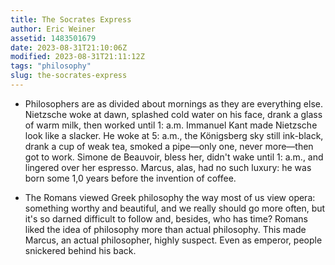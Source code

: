 ```yaml
---
title: The Socrates Express
author: Eric Weiner
assetid: 1483501679
date: 2023-08-31T21:10:06Z
modified: 2023-08-31T21:11:12Z
tags: "philosophy"
slug: the-socrates-express
---
```


*  Philosophers are as divided about mornings as they are everything else. Nietzsche woke at dawn, splashed cold water on his face, drank a glass of warm milk, then worked until 1: a.m. Immanuel Kant made Nietzsche look like a slacker. He woke at 5: a.m., the Königsberg sky still ink-black, drank a cup of weak tea, smoked a pipe—only one, never more—then got to work. Simone de Beauvoir, bless her, didn't wake until 1: a.m., and lingered over her espresso. Marcus, alas, had no such luxury: he was born some 1,0 years before the invention of coffee.

*  The Romans viewed Greek philosophy the way most of us view opera: something worthy and beautiful, and we really should go more often, but it's so darned difficult to follow and, besides, who has time? Romans liked the idea of philosophy more than actual philosophy. This made Marcus, an actual philosopher, highly suspect. Even as emperor, people snickered behind his back.

